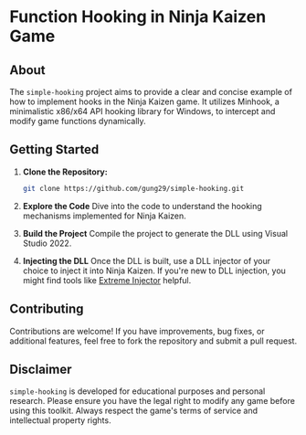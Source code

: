 # Function Hooking in Ninja Kaizen Game

## About

The `simple-hooking` project aims to provide a clear and concise example of how to implement hooks in the Ninja Kaizen game. It utilizes Minhook, a minimalistic x86/x64 API hooking library for Windows, to intercept and modify game functions dynamically.

## Getting Started

1. **Clone the Repository:**
   ```bash
   git clone https://github.com/gung29/simple-hooking.git

2. **Explore the Code**
Dive into the code to understand the hooking mechanisms implemented for Ninja Kaizen.

3. **Build the Project**
Compile the project to generate the DLL using Visual Studio 2022.

4. **Injecting the DLL**
Once the DLL is built, use a DLL injector of your choice to inject it into Ninja Kaizen. If you're new to DLL injection, you might find tools like [Extreme Injector](https://github.com/master131/ExtremeInjector) helpful.

## Contributing
Contributions are welcome! If you have improvements, bug fixes, or additional features, feel free to fork the repository and submit a pull request.

## Disclaimer
`simple-hooking` is developed for educational purposes and personal research. Please ensure you have the legal right to modify any game before using this toolkit. Always respect the game's terms of service and intellectual property rights.